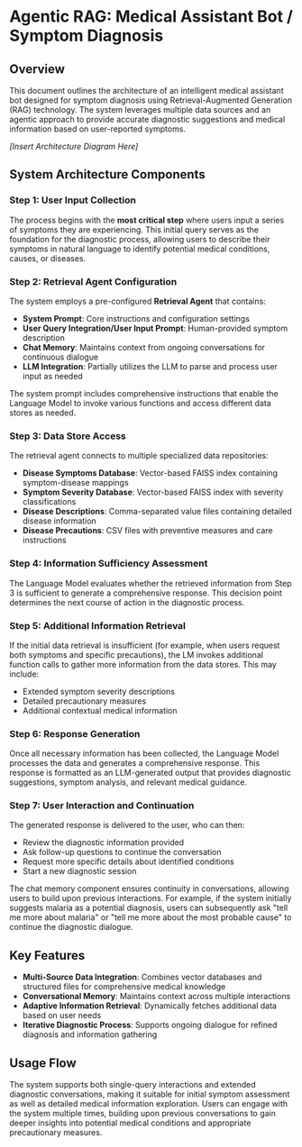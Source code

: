 # Agentic RAG: Medical Assistant Bot / Symptom Diagnosis

## Overview

This document outlines the architecture of an intelligent medical assistant bot designed for symptom diagnosis using Retrieval-Augmented Generation (RAG) technology. The system leverages multiple data sources and an agentic approach to provide accurate diagnostic suggestions and medical information based on user-reported symptoms.

*[Insert Architecture Diagram Here]*

## System Architecture Components

### Step 1: User Input Collection
The process begins with the **most critical step** where users input a series of symptoms they are experiencing. This initial query serves as the foundation for the diagnostic process, allowing users to describe their symptoms in natural language to identify potential medical conditions, causes, or diseases.

### Step 2: Retrieval Agent Configuration
The system employs a pre-configured **Retrieval Agent** that contains:
- **System Prompt**: Core instructions and configuration settings
- **User Query Integration/User Input Prompt**: Human-provided symptom description
- **Chat Memory**: Maintains context from ongoing conversations for continuous dialogue
- **LLM Integration**: Partially utilizes the LLM to parse and process user input as needed

The system prompt includes comprehensive instructions that enable the Language Model to invoke various functions and access different data stores as needed.

### Step 3: Data Store Access
The retrieval agent connects to multiple specialized data repositories:
- **Disease Symptoms Database**: Vector-based FAISS index containing symptom-disease mappings
- **Symptom Severity Database**: Vector-based FAISS index with severity classifications
- **Disease Descriptions**: Comma-separated value files containing detailed disease information
- **Disease Precautions**: CSV files with preventive measures and care instructions

### Step 4: Information Sufficiency Assessment
The Language Model evaluates whether the retrieved information from Step 3 is sufficient to generate a comprehensive response. This decision point determines the next course of action in the diagnostic process.

### Step 5: Additional Information Retrieval
If the initial data retrieval is insufficient (for example, when users request both symptoms and specific precautions), the LM invokes additional function calls to gather more information from the data stores. This may include:
- Extended symptom severity descriptions
- Detailed precautionary measures
- Additional contextual medical information

### Step 6: Response Generation
Once all necessary information has been collected, the Language Model processes the data and generates a comprehensive response. This response is formatted as an LLM-generated output that provides diagnostic suggestions, symptom analysis, and relevant medical guidance.

### Step 7: User Interaction and Continuation
The generated response is delivered to the user, who can then:
- Review the diagnostic information provided
- Ask follow-up questions to continue the conversation
- Request more specific details about identified conditions
- Start a new diagnostic session

The chat memory component ensures continuity in conversations, allowing users to build upon previous interactions. For example, if the system initially suggests malaria as a potential diagnosis, users can subsequently ask "tell me more about malaria" or "tell me more about the most probable cause" to continue the diagnostic dialogue.

## Key Features

- **Multi-Source Data Integration**: Combines vector databases and structured files for comprehensive medical knowledge
- **Conversational Memory**: Maintains context across multiple interactions
- **Adaptive Information Retrieval**: Dynamically fetches additional data based on user needs
- **Iterative Diagnostic Process**: Supports ongoing dialogue for refined diagnosis and information gathering

## Usage Flow

The system supports both single-query interactions and extended diagnostic conversations, making it suitable for initial symptom assessment as well as detailed medical information exploration. Users can engage with the system multiple times, building upon previous conversations to gain deeper insights into potential medical conditions and appropriate precautionary measures.